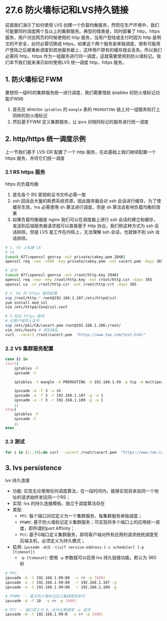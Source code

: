 # 27.6 防火墙标记和LVS持久链接
前面我们演示了如何使用 LVS 创建一个负载均衡服务，然而在生产环境中，我们可能要同时调度两个及以上的集群服务。典型的情景是，同时部署了 http，https 服务，用户浏览网页的时候使用的 http 服务，当用户登陆或支付时因为 http 是明文的不安全，此时必需切换成 https。如果这个两个服务是单独调度，很有可能用户登陆之后被重新调度到其他服务器上，这样用户原有的缓存就会丢失。所以我们必需将 http，https 作为一组服务进行同一调度，这就需要使用到防火墙标记。我们本节我们就来演示如何使用LVS 统一调度 http，https 服务。

## 1. 防火墙标记 FWM
要想将一组RS的集群服务统一进行调度，我们需要借助 iptables 的防火墙标记功能(FWM)
1. 首先在 director `iptables` 的 `mangle` 表的 `PREROUTING` 链上对一组服务标打上同样的防火墙标记
2. 然后基于FWM 定义集群服务，让 ipvs 对相同标记的服务进行统一调度

## 2. http/https 统一调度示例
上一节我们基于 LVS-DR 配置了一个 http 服务，在此基础上我们继续配置一个 https 服务，并将它们统一调度

### 2.1 RS https 服务
https 的负载均衡
1. 首先各个 RS 密钥和证书文件必需一致
2. ssh 回话会大量的耗费系统资源，因此服务器会对 ssh 会话进行缓存，为了使缓存生效，lvs 必需使用 sh 算法进行调度，但是 sh 算法会影响负载均衡的效果
3. 如果负载均衡器是 nginx 我们可以在调度器上进行 ssh 会话的建立和缓存，发送到后端服务器请求就可以直接基于 http 协议。我们称这种方式为 ssh 会话拆除。但是  LVS 是工作在内核上，无法理解 ssh 会话，也就做不到 ssh 会话拆除。

```bash
# 1. VS 上私建 CA
# CA
(umask 077;openssl genrsa -out private/cakey.pem 2048)
openssl req -new -x509 -key private/cakey.pem -out cacert.pem -days 365

# 证书
(umask 077;openssl genrsa -out /root/http.key 2048)
openssl req -new -key /root/http.key -out /root/http.csr -days 365
openssl ca -in /root/http.csr -out /root/http.crt -days 365

# 2. RS 的 https 服务配置
scp /root/http.* root@192.168.1.107:/etc/httpd/ssl
yum install mod_ssl
vim /etc/httpd/cond/ssl.conf

# 3.验证 https 服务
# 在客户端导入证书
scp /etc/pki/CA/cacert.pem root@192.168.1.106:/root/
vim /etc/hosts # 添加域名
curl --cacert /root/cacert.pem  "https://www.tao.com/test.html"
```
### 2.2 VS 集群服务配置

```bash
case $1 in
start)
	iptables -F
	ipvsadm -C

	iptables -t mangle -A PREROUTING -d 192.168.1.99 -p tcp -m multiport --dports 443,80 -j MARK --set-mark 3

	ipvsadm -A -f 3 -s sh
	ipvsadm -a -f 3 -r 192.168.1.107 -g -w 1
	ipvsadm -a -f 3 -r 192.168.1.109 -g -w 1
	;;
stop)
	iptables -F
	ipvsadm -C
	;;
esac
```

### 2.3 测试
```bash
for i in {1..10};do curl --cacert /root/cacert.pem  "https://www.tao.com/test.html";curl --cacert /root/cacert.pem  "http://www.tao.com/test.html";done
```

## 3. lvs persistence
lvs 持久连接
- 功能: 实现无论使用任何调度算法，在一段时间内，能够实现将来自同一个地址的请求始终发往同一个RS；
- 实现: lvs 的持久连接模板，独立于调度算法存在
- 类型:
    - `PPC`: 每个端口对应定义为一个集群服务，每集群服务单独调度；
    - `PFWMC`: 基于防火墙标记定义集群服务；可实现将多个端口上的应用统一调度，即所谓的port Affinity；
    - `PCC`: 基于0端口定义集群服务，即将客户端对所有应用的请求统统调度至后端主机，必须定义为持久模式；
- 启用: `ipvsadm -A|E -t|u|f service-address [-s scheduler] [-p [timeout]]`
    - `-p [timeout]`: 使用 `-p` 参数就可以启用 lvs 持久链接功能，默认为 360 秒

```bash
# PPC:
ipvsadm -A -t 192.168.1.99:80  -s rr -p [600]
ipvsadm -a -t 192.168.1.99:80  -r 192.168.1.107 -g
ipvsadm -a -t 192.168.1.99:80  -r 192.168.1.109 -g

# PFWMC -- 基于防火墙标记定义集群服务即可
ipvsadm -A -f 10  -s rr -p [600]

# PCC -- 端口定义为 0，此时必需使用 -p 选项
ipvsadm -A -t 192.168.1.99:0  -s rr -p [600]
```
